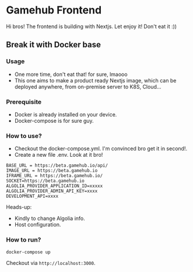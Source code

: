 # Gamehub Frontend

Hi bros! The frontend is building with Nextjs. Let enjoy it! Don't eat it :))

##  Break it with Docker base

### Usage

- One more time, don't eat that! for sure, lmaooo
- This one aims to make a product ready Nextjs image, which can be deployed anywhere, from on-premise server to K8S, Cloud...

### Prerequisite

- Docker is already installed on your device.
- Docker-compose is for sure guy.

### How to use?

- Checkout the docker-compose.yml. I'm convinced bro get it in second!.
- Create a new file .env. Look at it bro!


```
BASE_URL = https://beta.gamehub.io/api/
IMAGE_URL = https://beta.gamehub.io
IFRAME_URL = https://beta.gamehub.io/
SOCKET=https://beta.gamehub.io
ALGOLIA_PROVIDER_APPLICATION_ID=xxxxx
ALGOLIA_PROVIDER_ADMIN_API_KEY=xxxx
DEVELOPMENT_API=xxxx
```

Heads-up:
- Kindly to change Algolia info.
- Host configuration.


### How to run?

```
docker-compose up
```

Checkout via `http://localhost:3000`. 